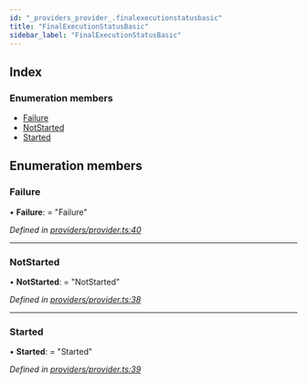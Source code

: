 ```yaml
---
id: "_providers_provider_.finalexecutionstatusbasic"
title: "FinalExecutionStatusBasic"
sidebar_label: "FinalExecutionStatusBasic"
---
```


## Index

### Enumeration members

* [Failure](_providers_provider_.finalexecutionstatusbasic.md#failure)
* [NotStarted](_providers_provider_.finalexecutionstatusbasic.md#notstarted)
* [Started](_providers_provider_.finalexecutionstatusbasic.md#started)

## Enumeration members

###  Failure

• **Failure**: = "Failure"

*Defined in [providers/provider.ts:40](https://github.com/nearprotocol/nearlib/blob/b8cdef5/src.ts/providers/provider.ts#L40)*

___

###  NotStarted

• **NotStarted**: = "NotStarted"

*Defined in [providers/provider.ts:38](https://github.com/nearprotocol/nearlib/blob/b8cdef5/src.ts/providers/provider.ts#L38)*

___

###  Started

• **Started**: = "Started"

*Defined in [providers/provider.ts:39](https://github.com/nearprotocol/nearlib/blob/b8cdef5/src.ts/providers/provider.ts#L39)*
